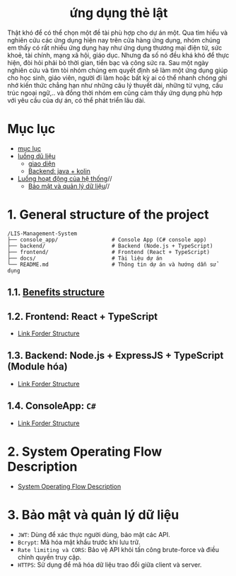 <h1 align="center">ứng dụng thẻ lật</h1>

Thật khó để có thể chọn một đề tài phù hợp cho dự án một. Qua tìm hiểu và nghiên cứu các ứng dụng hiện nay trên cửa hàng ứng dụng, nhóm chúng em thấy có rất nhiều ứng dụng hay như ứng dụng thương mại điện tử, sức khoẻ, tài chính, mạng xã hội, giáo dục. Nhưng đa số nó đều khá khó để thực hiện, đòi hỏi phải bỏ thời gian, tiền bạc và công sức ra. Sau một ngày nghiên cứu và tìm tòi nhóm chúng em quyết định sẽ làm một ứng dụng giúp cho học sinh, giáo viên, người đi làm hoặc bất kỳ ai có thể nhanh chóng ghi nhớ kiến thức chẳng hạn như những câu lý thuyết dài, những từ vựng, cấu trúc ngoại ngữ,.. và đồng thời nhóm em cũng cảm thấy ứng dụng phù hợp với yêu cầu của dự án, có thể phát triển lâu dài. 

# Mục lục

- [mục lục](#mục-lục)
- [luồng dũ liệu](#luòng-dũ-liệu)
  - [giao diện](#giao-diện)
  - [Backend: java + kolin](#backend-java--kolin)
- [Luồng hoạt động của hệ thống](#luồng-hoạt-động-của-hệ-thống)//
  - [Bảo mật và quản lý dữ liệu](#bảo-mật-và-quản-lý-dữ-liệu)//
# 1. General structure of the project

```
/LIS-Management-System
├── console_app/                 # Console App (C# console app)
├── backend/                     # Backend (Node.js + TypeScript)
├── frontend/                    # Frontend (React + TypeScript)
├── docs/                        # Tài liệu dự án
└── README.md                    # Thông tin dự án và hướng dẫn sử dụng
```

## 1.1. [Benefits structure](../docs/structures/Benefits.md)

## 1.2. Frontend: React + TypeScript

- [Link Forder Structure](../docs/structures/FRONTEND.md)

## 1.3. Backend: Node.js + ExpressJS + TypeScript (Module hóa)

- [Link Forder Structure](docs/structures/BACKEND.md)

## 1.4. ConsoleApp: `C#`

- [Link Forder Structure](docs/structures/LisConsoleApp.md)

# 2. System Operating Flow Description

- [System Operating Flow Description](../docs/structures/System%20Operating%20Flow%20Description.md)

# 3. Bảo mật và quản lý dữ liệu

- `JWT`: Dùng để xác thực người dùng, bảo mật các API.
- `Bcrypt`: Mã hóa mật khẩu trước khi lưu trữ.
- `Rate limiting và CORS`: Bảo vệ API khỏi tấn công brute-force và điều chỉnh quyền truy cập.
- `HTTPS`: Sử dụng để mã hóa dữ liệu trao đổi giữa client và server.
